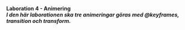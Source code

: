**Laboration 4 - Animering**<br>
***I den här laborationen ska tre animeringar göras med @keyframes, transition och transform.***
